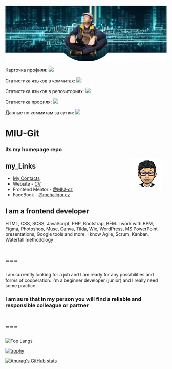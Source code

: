 ![](./images/git-cover.png)

Карточка профиля:
![](https://github-profile-summary-cards.vercel.app/api/cards/profile-details?username=MIU-cz&theme=solarized_dark)

Статистика языков в коммитах:
![](https://github-profile-summary-cards.vercel.app/api/cards/most-commit-language?username=MIU-cz&theme=solarized_dark)

Статистика языков в репозиториях:
![](https://github-profile-summary-cards.vercel.app/api/cards/repos-per-language?username=MIU-cz&theme=solarized_dark)

Статистика профиля:
![](https://github-profile-summary-cards.vercel.app/api/cards/stats?username=MIU-cz&theme=solarized_dark)

Данные по коммитам за сутки:
![](https://github-profile-summary-cards.vercel.app/api/cards/productive-time?username=MIU-cz&theme=solarized_dark)

# MIU-Git

### its my homepage repo

<div style="float:right;margin:0 10px 0 0">
    <img src="./images/autor.png" alt="Autor" width="100px">
</div>

## my_Links

- [My Contacts](https://mehal.my.canva.site)
- Website - [CV](https://sites.google.com/view/zivotopis-miu/kdo-jsem)
- Frontend Mentor - [@MIU-cz](https://www.frontendmentor.io/profile/MIU-cz)
- FaceBook - [@mehaligor.cz](https://www.facebook.com/mehaligor.cz/)

## I am a frontend developer

HTML, CSS, SCSS, JavaScript, PHP, Bootstrap, BEM.
I work with BPM, Figma, Photoshop, Muse, Canva, Tilda, Wix, WordPress, MS PowerPoint presentations, Google tools and more.
I know Agile, Scrum, Kanban, Waterfall methodology

# --- #

I am currently looking for a job and I am ready for any possibilities and forms of cooperation.
I'm a beginner developer (junior) and I really need some practice.

### I am sure that in my person you will find a reliable and responsible colleague or partner

# --- #

![Top Langs](https://github-readme-stats.vercel.app/api/top-langs/?username=MIU-cz&layout=compact)

[![trophy](https://github-profile-trophy.vercel.app/?username=MIU-cz&theme=onedark)](https://github.com/ryo-ma/github-profile-trophy)

[![Anurag's GitHub stats](https://github-readme-stats.vercel.app/api?username=MIU-cz&show_icons=true&theme=dark)](https://github.com/anuraghazra/github-readme-stats)
